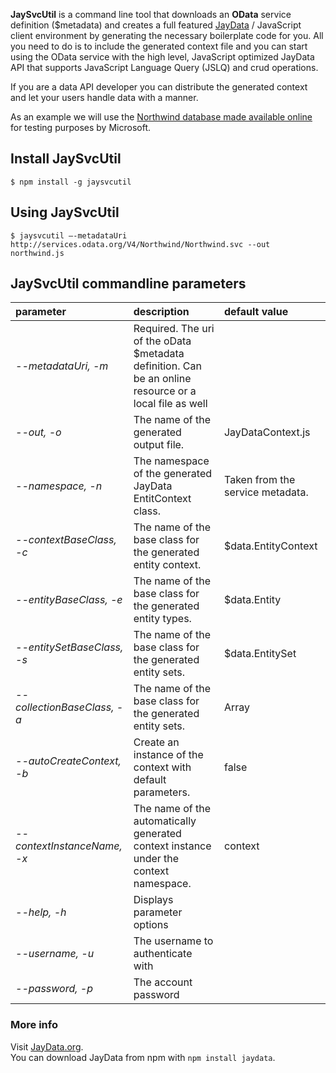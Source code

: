 __JaySvcUtil__ is a command line tool that downloads an __OData__ service definition ($metadata) and creates a full featured [JayData](http://jaydata.org) / JavaScript client environment by generating the necessary boilerplate code for you. All you need to do is to include the generated context file and you can start using the OData service with the high level, JavaScript optimized JayData API that supports JavaScript Language Query (JSLQ) and crud operations.

If you are a data API developer you can distribute the generated context and let your users handle data with a manner.

As an example we will use the [Northwind database made available online](http://services.odata.org/V4/Northwind/Northwind.svc) for testing purposes by Microsoft.

## Install JaySvcUtil

```$ npm install -g jaysvcutil```

## Using JaySvcUtil

```$ jaysvcutil –-metadataUri http://services.odata.org/V4/Northwind/Northwind.svc --out northwind.js```

## JaySvcUtil commandline parameters

| parameter | description | default value |
| :--------- | :----------- | :------------- |
| *--metadataUri, -m* | Required. The uri of the oData $metadata definition. Can be an online resource or a local file as well | |
| *--out, -o* | The name of the generated output file. | JayDataContext.js |
| *--namespace, -n* | The namespace of the generated JayData EntitContext class. | Taken from the service metadata. |
| *--contextBaseClass, -c* | The name of the base class for the generated entity context. | $data.EntityContext |
| *--entityBaseClass, -e* | The name of the base class for the generated entity types. | $data.Entity |
| *--entitySetBaseClass, -s* | The name of the base class for the generated entity sets. | $data.EntitySet |
| *--collectionBaseClass, -a* | The name of the base class for the generated entity sets. | Array |
| *--autoCreateContext, -b*  | Create an instance of the context with default parameters.	| false |
| *--contextInstanceName, -x* | The name of the automatically generated context instance under the context namespace. | context |
| *--help, -h* | Displays parameter options | |
| *--username, -u* | The username to authenticate with | |
| *--password, -p* | The account password | |	 

### More info

Visit [JayData.org](http://jaydata.org).  
You can download JayData from npm with ```npm install jaydata```.

